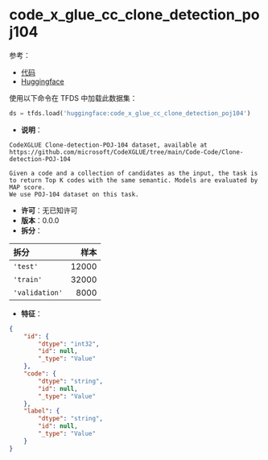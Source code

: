 # code_x_glue_cc_clone_detection_poj104

参考：

- [代码](https://github.com/huggingface/datasets/blob/master/datasets/code_x_glue_cc_clone_detection_poj104)
- [Huggingface](https://huggingface.co/datasets/code_x_glue_cc_clone_detection_poj104)

使用以下命令在 TFDS 中加载此数据集：

```python
ds = tfds.load('huggingface:code_x_glue_cc_clone_detection_poj104')
```

- **说明**：

```
CodeXGLUE Clone-detection-POJ-104 dataset, available at https://github.com/microsoft/CodeXGLUE/tree/main/Code-Code/Clone-detection-POJ-104

Given a code and a collection of candidates as the input, the task is to return Top K codes with the same semantic. Models are evaluated by MAP score.
We use POJ-104 dataset on this task.
```

- **许可**：无已知许可
- **版本**：0.0.0
- **拆分**：

拆分 | 样本
:-- | --:
`'test'` | 12000
`'train'` | 32000
`'validation'` | 8000

- **特征**：

```json
{
    "id": {
        "dtype": "int32",
        "id": null,
        "_type": "Value"
    },
    "code": {
        "dtype": "string",
        "id": null,
        "_type": "Value"
    },
    "label": {
        "dtype": "string",
        "id": null,
        "_type": "Value"
    }
}
```
